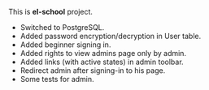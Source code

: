 This is **el-school** project.

- Switched to PostgreSQL.
- Added password encryption/decryption in User table.
- Added beginner signing in.
- Added rights to view admins page only by admin.
- Added links (with active states) in admin toolbar.
- Redirect admin after signing-in to his page.
- Some tests for admin.
